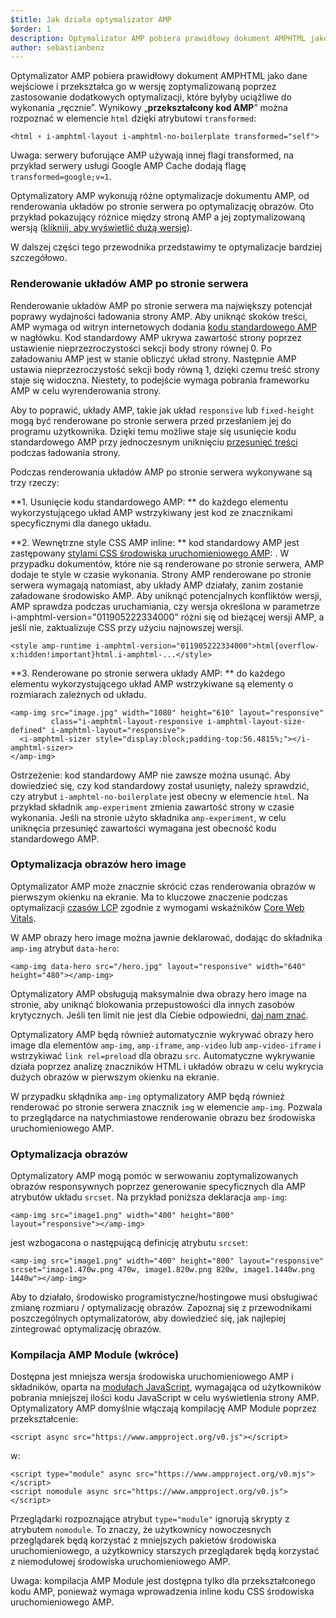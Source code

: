 ```yaml
---
$title: Jak działa optymalizator AMP
$order: 1
description: Optymalizator AMP pobiera prawidłowy dokument AMPHTML jako dane wejściowe i przekształca go w wersję zoptymalizowaną poprzez zastosowanie dodatkowych optymalizacji, które byłyby uciążliwe do wykonania „ręcznie”. Ten przewodnik wyjaśnia szczegółowo, jak działa optymalizator AMP.
author: sebastianbenz
---
```


Optymalizator AMP pobiera prawidłowy dokument AMPHTML jako dane wejściowe i przekształca go w wersję zoptymalizowaną poprzez zastosowanie dodatkowych optymalizacji, które byłyby uciążliwe do wykonania „ręcznie”. Wynikowy „**przekształcony kod AMP**” można rozpoznać w elemencie `html` dzięki atrybutowi `transformed`:

```
<html ⚡ i-amphtml-layout i-amphtml-no-boilerplate transformed="self">
```

Uwaga: serwery buforujące AMP używają innej flagi transformed, na przykład serwery usługi Google AMP Cache dodają flagę `transformed=google;v=1`.

Optymalizatory AMP wykonują różne optymalizacje dokumentu AMP, od renderowania układów po stronie serwera po optymalizację obrazów. Oto przykład pokazujący różnice między stroną AMP a jej zoptymalizowaną wersją ([klikniij, aby wyświetlić dużą wersję](/static/img/docs/guides/optimized-amp-diff.png)).

<a href="/static/img/docs/guides/optimized-amp-diff.png"><amp-img lightbox layout="responsive" width="2560" height="773" src="/static/img/docs/guides/optimized-amp-diff.png"></amp-img></a>

W dalszej części tego przewodnika przedstawimy te optymalizacje bardziej szczegółowo.

### Renderowanie układów AMP po stronie serwera

Renderowanie układów AMP po stronie serwera ma największy potencjał poprawy wydajności ładowania strony AMP. Aby uniknąć skoków treści, AMP wymaga od witryn internetowych dodania [kodu standardowego AMP](https://amp.dev/documentation/guides-and-tutorials/learn/spec/amp-boilerplate/?format=websites) w nagłówku. Kod standardowy AMP ukrywa zawartość strony poprzez ustawienie nieprzezroczystości sekcji body strony równej 0. Po załadowaniu AMP jest w stanie obliczyć układ strony. Następnie AMP ustawia nieprzezroczystość sekcji body równą 1, dzięki czemu treść strony staje się widoczna. Niestety, to podejście wymaga pobrania frameworku AMP w celu wyrenderowania strony.

Aby to poprawić, układy AMP, takie jak układ `responsive` lub `fixed-height` mogą być renderowane po stronie serwera przed przesłaniem jej do programu użytkownika. Dzięki temu możliwe staje się usunięcie kodu standardowego AMP przy jednoczesnym uniknięciu [przesunięć treści](https://web.dev/cls/) podczas ładowania strony.

Podczas renderowania układów AMP po stronie serwera wykonywane są trzy rzeczy:

⁣**1. Usunięcie kodu standardowego AMP: ** do każdego elementu wykorzystującego układ AMP wstrzykiwany jest kod ze znacznikami specyficznymi dla danego układu.

⁣**2. Wewnętrzne style CSS AMP inline: ** kod standardowy AMP jest zastępowany <a href="https://cdn.ampproject.org/v0.css" data-md-type="link">stylami CSS środowiska uruchomieniowego AMP</a>: <style data-md-type="raw_html" amp-runtime="">...</style>. W przypadku dokumentów, które nie są renderowane po stronie serwera, AMP dodaje te style w czasie wykonania. Strony AMP renderowane po stronie serwera wymagają natomiast, aby układy AMP działały, zanim zostanie załadowane środowisko AMP. Aby uniknąć potencjalnych konfliktów wersji, AMP sprawdza podczas uruchamiania, czy wersja określona w parametrze i-amphtml-version="011905222334000" różni się od bieżącej wersji AMP, a jeśli nie, zaktualizuje CSS przy użyciu najnowszej wersji.

```
<style amp-runtime i-amphtml-version="011905222334000">html{overflow-x:hidden!important}html.i-amphtml-...</style>
```

⁣**3. Renderowane po stronie serwera układy AMP: ** do każdego elementu wykorzystującego układ AMP wstrzykiwane są elementy o rozmiarach zależnych od układu.

```
<amp-img src="image.jpg" width="1080" height="610" layout="responsive"
         class="i-amphtml-layout-responsive i-amphtml-layout-size-defined" i-amphtml-layout="responsive">
  <i-amphtml-sizer style="display:block;padding-top:56.4815%;"></i-amphtml-sizer>
</amp-img>
```

Ostrzeżenie: kod standardowy AMP nie zawsze można usunąć. Aby dowiedzieć się, czy kod standardowy został usunięty, należy sprawdzić, czy atrybut `i-amphtml-no-boilerplate` jest obecny w elemencie `html`. Na przykład składnik `amp-experiment` zmienia zawartość strony w czasie wykonania. Jeśli na stronie użyto składnika `amp-experiment`, w celu uniknęcia przesunięć zawartości wymagana jest obecność kodu standardowego AMP.

### Optymalizacja obrazów hero image

Optymalizator AMP może znacznie skrócić czas renderowania obrazów w pierwszym okienku na ekranie. Ma to kluczowe znaczenie podczas optymalizacji [czasów LCP](https://web.dev/lcp/) zgodnie z wymogami wskaźników [Core Web Vitals](https://web.dev/vitals).

W AMP obrazy hero image można jawnie deklarować, dodając do składnika `amp-img` atrybut `data-hero`:

```
<amp-img data-hero src="/hero.jpg" layout="responsive" width="640" height="480"></amp-img>
```

Optymalizatory AMP obsługują maksymalnie dwa obrazy hero image na stronie, aby uniknąć blokowania przepustowości dla innych zasobów krytycznych. Jeśli ten limit nie jest dla Ciebie odpowiedni, [daj nam znać](https://github.com/ampproject/amp-toolbox/issues).

Optymalizatory AMP będą również automatycznie wykrywać obrazy hero image dla elementów `amp-img`, `amp-iframe`, `amp-video` lub `amp-video-iframe` i wstrzykiwać `link rel=preload` dla obrazu `src`. Automatyczne wykrywanie działa poprzez analizę znaczników HTML i układów obrazu w celu wykrycia dużych obrazów w pierwszym okienku na ekranie.

W przypadku skłądnika `amp-img` optymalizatory AMP będą również renderować po stronie serwera znacznik `img` w elemencie `amp-img`. Pozwala to przeglądarce na natychmiastowe renderowanie obrazu bez środowiska uruchomieniowego AMP.

### Optymalizacja obrazów

Optymalizatory AMP mogą pomóc w serwowaniu zoptymalizowanych obrazów responsywnych poprzez generowanie specyficznych dla AMP atrybutów układu `srcset`. Na przykład poniższa deklaracja `amp-img`:

```
<amp-img src="image1.png" width="400" height="800" layout="responsive"></amp-img>
```

jest wzbogacona o następującą definicję atrybutu `srcset`:

```
<amp-img src="image1.png" width="400" height="800" layout="responsive" srcset="image1.470w.png 470w, image1.820w.png 820w, image1.1440w.png 1440w"></amp-img>
```

Aby to działało, środowisko programistyczne/hostingowe musi obsługiwać zmianę rozmiaru / optymalizację obrazów. Zapoznaj się z przewodnikami poszczególnych optymalizatorów, aby dowiedzieć się, jak najlepiej zintegrować optymalizację obrazów.

### Kompilacja AMP Module (wkróce)

Dostępna jest mniejsza wersja środowiska uruchomieniowego AMP i składników, oparta na [modułach JavaScript](https://v8.dev/features/modules#browser), wymagająca od użytkowników pobrania mniejszej ilości kodu JavaScript w celu wyświetlenia strony AMP. Optymalizatory AMP domyślnie włączają kompilację AMP Module poprzez przekształcenie:

```
<script async src="https://www.ampproject.org/v0.js"></script>
```

w:

```
<script type="module" async src="https://www.ampproject.org/v0.mjs"></script>
<script nomodule async src="https://www.ampproject.org/v0.js"></script>
```

Przeglądarki rozpoznające atrybut `type="module"` ignorują skrypty z atrybutem `nomodule`. To znaczy, że użytkownicy nowoczesnych przeglądarek będą korzystać z mniejszych pakietów środowiska uruchomieniowego, a użytkownicy starszych przeglądarek będą korzystać z niemodułowej środowiska uruchomieniowego AMP.

Uwaga: kompilacja AMP Module jest dostępna tylko dla przekształconego kodu AMP, ponieważ wymaga wprowadzenia inline kodu CSS środowiska uruchomieniowego AMP.
